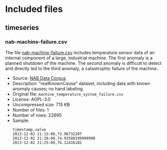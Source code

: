 # Included files


## timeseries

### nab-machine-failure.csv

The file [nab-machine-failure.csv] includes temperature sensor data of an internal
component of a large, industrial machine. The first anomaly is a planned shutdown of the machine.
The second anomaly is difficult to detect and directly led to the third anomaly, a catastrophic
failure of the machine.

* Source: [NAB Data Corpus]
* Description: "realKnownCause" dataset, including data with known anomaly causes; no hand labeling.
* Original file: `machine_temperature_system_failure.csv`
* License: AGPL-3.0
* Uncompressed size: 715 KB
* Number of files: 1
* Number of rows: 22695
* Sample:
  ```
  timestamp,value
  2013-12-02 21:15:00,73.96732207
  2013-12-02 21:20:00,74.93588199999998
  2013-12-02 21:25:00,76.12416182
  ```


[NAB Data Corpus]: https://github.com/numenta/NAB/tree/master/data
[nab-machine-failure.csv]: https://github.com/crate/cratedb-datasets/blob/main/timeseries/nab-machine-failure.csv
